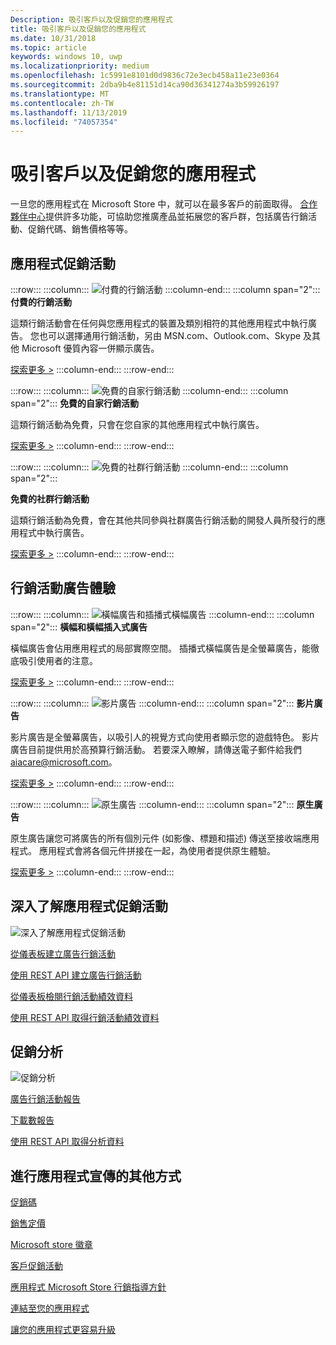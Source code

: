 ```yaml
---
Description: 吸引客戶以及促銷您的應用程式
title: 吸引客戶以及促銷您的應用程式
ms.date: 10/31/2018
ms.topic: article
keywords: windows 10, uwp
ms.localizationpriority: medium
ms.openlocfilehash: 1c5991e8101d0d9836c72e3ecb458a11e23e0364
ms.sourcegitcommit: 2dba9b4e81151d14ca90d36341274a3b59926197
ms.translationtype: MT
ms.contentlocale: zh-TW
ms.lasthandoff: 11/13/2019
ms.locfileid: "74057354"
---
```

# <a name="attract-customers-and-promote-your-apps"></a>吸引客戶以及促銷您的應用程式

一旦您的應用程式在 Microsoft Store 中，就可以在最多客戶的前面取得。 [合作夥伴中心](https://partner.microsoft.com/dashboard)提供許多功能，可協助您推廣產品並拓展您的客戶群，包括廣告行銷活動、促銷代碼、銷售價格等等。

## <a name="app-promotion-campaigns"></a>應用程式促銷活動

:::row:::
    :::column:::
        ![付費的行銷活動](images/ads-paid-campaign.png)
    :::column-end:::
    :::column span="2":::
**付費的行銷活動**

這類行銷活動會在任何與您應用程式的裝置及類別相符的其他應用程式中執行廣告。 您也可以選擇通用行銷活動，另由 MSN.com、Outlook.com、Skype 及其他 Microsoft 優質內容一併顯示廣告。

[探索更多 >](create-an-ad-campaign-for-your-app.md)
    :::column-end:::
:::row-end:::

:::row:::
    :::column:::
        ![免費的自家行銷活動](images/ads-house-campaign.png)
    :::column-end:::
    :::column span="2":::
**免費的自家行銷活動**

這類行銷活動為免費，只會在您自家的其他應用程式中執行廣告。

[探索更多 >](about-house-ads.md)
    :::column-end:::
:::row-end:::

:::row:::
    :::column:::
        ![免費的社群行銷活動](images/ads-community-campaign.png)
    :::column-end:::
    :::column span="2":::
    
**免費的社群行銷活動**

這類行銷活動為免費，會在其他共同參與社群廣告行銷活動的開發人員所發行的應用程式中執行廣告。

[探索更多 >](create-an-ad-campaign-for-your-app.md)
    :::column-end:::
:::row-end:::

## <a name="ad-experiences-for-campaigns"></a>行銷活動廣告體驗

:::row:::
    :::column:::
        ![橫幅廣告和插播式橫幅廣告](images/ads-ban-example.png)
    :::column-end:::
    :::column span="2":::
**橫幅和橫幅插入式廣告**

橫幅廣告會佔用應用程式的局部實際空間。 插播式橫幅廣告是全螢幕廣告，能徹底吸引使用者的注意。

[探索更多 >](../monetize/supported-ad-sizes-for-banner-ads.md)
    :::column-end:::
:::row-end:::

:::row:::
    :::column:::
        ![影片廣告](images/ads-video-example.png)
    :::column-end:::
    :::column span="2":::
**影片廣告**

影片廣告是全螢幕廣告，以吸引人的視覺方式向使用者顯示您的遊戲特色。 影片廣告目前提供用於高預算行銷活動。 若要深入瞭解，請傳送電子郵件給我們 aiacare@microsoft.com。

[探索更多 >](../monetize/interstitial-ads.md)
    :::column-end:::
:::row-end:::

:::row:::
    :::column:::
        ![原生廣告](images/ads-native-example.png)
    :::column-end:::
    :::column span="2":::
**原生廣告**

原生廣告讓您可將廣告的所有個別元件 (如影像、標題和描述) 傳送至接收端應用程式。 應用程式會將各個元件拼接在一起，為使用者提供原生體驗。

[探索更多 >](../monetize/native-ads.md)
    :::column-end:::
:::row-end:::

## <a name="learn-more-about-app-promotion-campaigns"></a>深入了解應用程式促銷活動

![深入了解應用程式促銷活動](images/app-promotion-campaigns.png)

[從儀表板建立廣告行銷活動](create-an-ad-campaign-for-your-app.md)

[使用 REST API 建立廣告行銷活動](https://docs.microsoft.com/windows/uwp/monetize/run-ad-campaigns-using-windows-store-services)

[從儀表板檢閱行銷活動績效資料](promote-your-app-report.md)

[使用 REST API 取得行銷活動績效資料](https://docs.microsoft.com/windows/uwp/monetize/)

## <a name="promotion-analytics"></a>促銷分析

![促銷分析](images/ads-promotion-analytics.png)

[廣告行銷活動報告](promote-your-app-report.md)

[下載數報告](acquisitions-report.md)

[使用 REST API 取得分析資料](https://docs.microsoft.com/windows/uwp/monetize/access-analytics-data-using-windows-store-services)

## <a name="other-ways-to-promote-your-app"></a>進行應用程式宣傳的其他方式

[促銷碼](generate-promotional-codes.md)

[銷售定價](put-apps-and-add-ons-on-sale.md)

[Microsoft store 徽章](https://developer.microsoft.com/store/badges)

[客戶促銷活動](create-a-custom-app-promotion-campaign.md)

[應用程式 Microsoft Store 行銷指導方針](app-marketing-guidelines.md)

[連結至您的應用程式](link-to-your-app.md)

[讓您的應用程式更容易升級](make-your-app-easier-to-promote.md)
